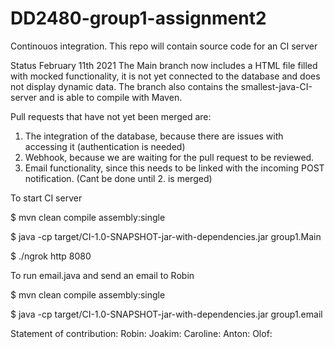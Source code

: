 # DD2480-group1-assignment2
Continouos integration. This repo will contain source code for an CI server

Status February 11th 2021
The Main branch now includes a HTML file filled with mocked functionality, it is not yet connected to the database and does not display dynamic data.
The branch also contains the smallest-java-CI-server and is able to compile with Maven.

Pull requests that have not yet been merged are:
1. The integration of the database, because there are issues with accessing it (authentication is needed)
2. Webhook, because we are waiting for the pull request to be reviewed.
3. Email functionality, since this needs to be linked with the incoming POST notification. (Cant be done until 2. is merged)


To start CI server

  $ mvn clean compile assembly:single

  $ java -cp target/CI-1.0-SNAPSHOT-jar-with-dependencies.jar group1.Main

  $ ./ngrok http 8080

To run email.java and send an email to Robin

  $ mvn clean compile assembly:single

  $ java -cp target/CI-1.0-SNAPSHOT-jar-with-dependencies.jar group1.email


Statement of contribution:
Robin:
Joakim:
Caroline:
Anton:
Olof:
